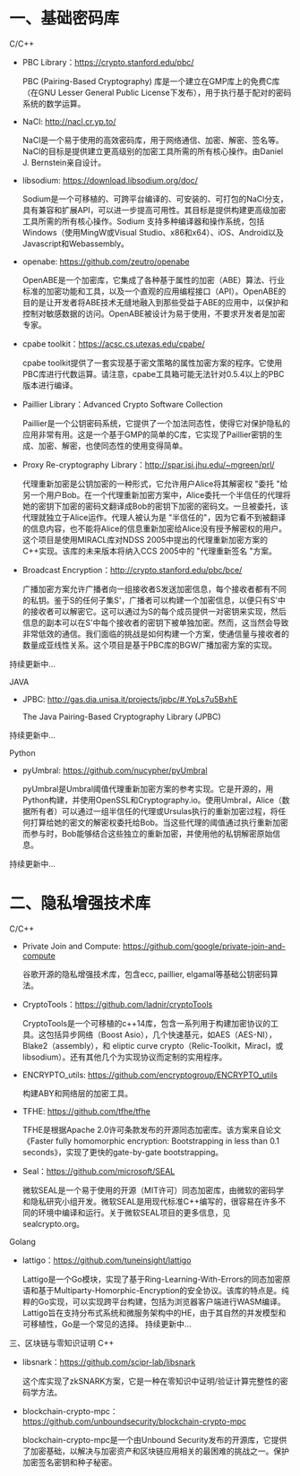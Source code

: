# 一、基础密码库

C/C++

- PBC Library：https://crypto.stanford.edu/pbc/

  PBC (Pairing-Based Cryptography)  库是一个建立在GMP库上的免费C库（在GNU Lesser General Public License下发布），用于执行基于配对的密码系统的数学运算。

- NaCl: http://nacl.cr.yp.to/ 

  NaCl是一个易于使用的高效密码库，用于网络通信、加密、解密、签名等。NaCl的目标是提供建立更高级别的加密工具所需的所有核心操作。由Daniel J. Bernstein亲自设计。   

- libsodium: https://download.libsodium.org/doc/ 

  Sodium是一个可移植的、可跨平台编译的、可安装的、可打包的NaCl分支，具有兼容和扩展API，可以进一步提高可用性。其目标是提供构建更高级加密工具所需的所有核心操作。Sodium 支持多种编译器和操作系统，包括Windows（使用MingW或Visual Studio、x86和x64）、iOS、Android以及Javascript和Webassembly。

- openabe: https://github.com/zeutro/openabe

  OpenABE是一个加密库，它集成了各种基于属性的加密（ABE）算法、行业标准的加密功能和工具，以及一个直观的应用编程接口（API）。OpenABE的目的是让开发者将ABE技术无缝地融入到那些受益于ABE的应用中，以保护和控制对敏感数据的访问。OpenABE被设计为易于使用，不要求开发者是加密专家。

- cpabe toolkit：https://acsc.cs.utexas.edu/cpabe/

  cpabe toolkit提供了一套实现基于密文策略的属性加密方案的程序。它使用PBC库进行代数运算。请注意，cpabe工具箱可能无法针对0.5.4以上的PBC版本进行编译。

- Paillier Library：Advanced Crypto Software Collection

  Paillier是一个公钥密码系统，它提供了一个加法同态性，使得它对保护隐私的应用非常有用。这是一个基于GMP的简单的C库，它实现了Paillier密钥的生成、加密、解密，也使同态性的使用变得简单。

- Proxy Re-cryptography Library：http://spar.isi.jhu.edu/~mgreen/prl/

  代理重新加密是公钥加密的一种形式，它允许用户Alice将其解密权 "委托 "给另一个用户Bob。在一个代理重新加密方案中，Alice委托一个半信任的代理将她的密钥下加密的密码文翻译成Bob的密钥下加密的密码文。一旦被委托，该代理就独立于Alice运作。代理人被认为是 "半信任的"，因为它看不到被翻译的信息内容，也不能将Alice的信息重新加密给Alice没有授予解密权的用户。这个项目是使用MIRACL库对NDSS 2005中提出的代理重新加密方案的C++实现。该库的未来版本将纳入CCS 2005中的 "代理重新签名 "方案。

- Broadcast Encryption：http://crypto.stanford.edu/pbc/bce/

  广播加密方案允许广播者向一组接收者S发送加密信息，每个接收者都有不同的私钥。鉴于S的任何子集S'，广播者可以构建一个加密信息，以便只有S'中的接收者可以解密它。这可以通过为S的每个成员提供一对密钥来实现，然后信息的副本可以在S'中每个接收者的密钥下被单独加密。然而，这当然会导致非常低效的通信。我们面临的挑战是如何构建一个方案，使通信量与接收者的数量成亚线性关系。这个项目是基于PBC库的BGW广播加密方案的实现。

持续更新中...

JAVA

- JPBC: http://gas.dia.unisa.it/projects/jpbc/#.YpLs7u5BxhE

  The Java Pairing-Based Cryptography Library (JPBC)

持续更新中...


Python

- pyUmbral: https://github.com/nucypher/pyUmbral

  pyUmbral是Umbral阈值代理重新加密方案的参考实现。它是开源的，用Python构建，并使用OpenSSL和Cryptography.io。使用Umbral，Alice（数据所有者）可以通过一组半信任的代理或Ursulas执行的重新加密过程，将任何打算给她的密文的解密权委托给Bob。当这些代理的阈值通过执行重新加密而参与时，Bob能够结合这些独立的重新加密，并使用他的私钥解密原始信息。

持续更新中...

# 二、隐私增强技术库

C/C++

- Private Join and Compute: https://github.com/google/private-join-and-compute

  谷歌开源的隐私增强技术库，包含ecc, paillier, elgamal等基础公钥密码算法。

- CryptoTools：https://github.com/ladnir/cryptoTools

  CryptoTools是一个可移植的c++14库，包含一系列用于构建加密协议的工具。这包括异步网络（Boost Asio），几个快速基元，如AES（AES-NI），Blake2（assembly），和 eliptic curve crypto（Relic-Toolkit，Miracl，或libsodium）。还有其他几个为实现协议而定制的实用程序。

- ENCRYPTO_utils: https://github.com/encryptogroup/ENCRYPTO_utils

  构建ABY和网络层的加密工具。

- TFHE: https://github.com/tfhe/tfhe

  TFHE是根据Apache 2.0许可条款发布的开源同态加密库。该方案来自论文《Faster fully homomorphic encryption: Bootstrapping in less than 0.1 seconds》，实现了更快的gate-by-gate bootstrapping。

- Seal：https://github.com/microsoft/SEAL

  微软SEAL是一个易于使用的开源（MIT许可）同态加密库，由微软的密码学和隐私研究小组开发。微软SEAL是用现代标准C++编写的，很容易在许多不同的环境中编译和运行。关于微软SEAL项目的更多信息，见sealcrypto.org。


 
Golang

- lattigo：https://github.com/tuneinsight/lattigo

  Lattigo是一个Go模块，实现了基于Ring-Learning-With-Errors的同态加密原语和基于Multiparty-Homorphic-Encryption的安全协议。该库的特点是。纯粹的Go实现，可以实现跨平台构建，包括为浏览器客户端进行WASM编译。Lattigo旨在支持分布式系统和微服务架构中的HE，由于其自然的并发模型和可移植性，Go是一个常见的选择。
持续更新中...


三、区块链与零知识证明
C++

- libsnark：https://github.com/scipr-lab/libsnark

  这个库实现了zkSNARK方案，它是一种在零知识中证明/验证计算完整性的密码学方法。

- blockchain-crypto-mpc：https://github.com/unboundsecurity/blockchain-crypto-mpc

  blockchain-crypto-mpc是一个由Unbound Security发布的开源库，它提供了加密基础，以解决与加密资产和区块链应用相关的最困难的挑战之一。保护加密签名密钥和种子秘密。
